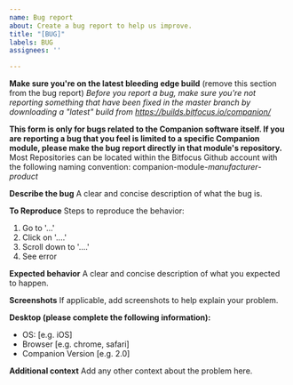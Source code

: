```yaml
---
name: Bug report
about: Create a bug report to help us improve.
title: "[BUG]"
labels: BUG
assignees: ''

---
```


**Make sure you're on the latest bleeding edge build** (remove this section from the bug report)
*Before you report a bug, make sure you're not reporting something that have been fixed in the master branch by downloading a "latest" build from https://builds.bitfocus.io/companion/*

**This form is only for bugs related to the Companion software itself. If you are reporting a bug that you feel is limited to a specific Companion module, please make the bug report directly in that module's repository.** Most Repositories can be located within the Bitfocus Github account with the following naming convention: companion-module-*manufacturer*-*product*

**Describe the bug**
A clear and concise description of what the bug is.

**To Reproduce**
Steps to reproduce the behavior:
1. Go to '...'
2. Click on '....'
3. Scroll down to '....'
4. See error

**Expected behavior**
A clear and concise description of what you expected to happen.

**Screenshots**
If applicable, add screenshots to help explain your problem.

**Desktop (please complete the following information):**
 - OS: [e.g. iOS]
 - Browser [e.g. chrome, safari]
 - Companion Version [e.g. 2.0]

**Additional context**
Add any other context about the problem here.
